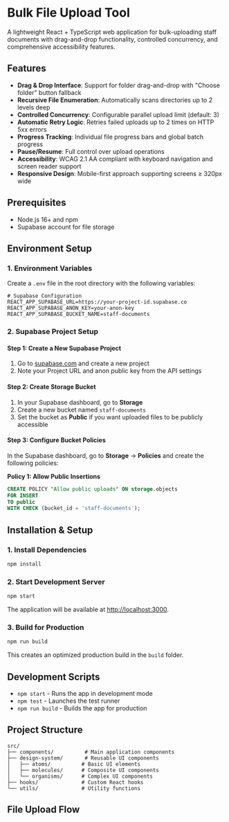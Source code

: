 # Bulk File Upload Tool

A lightweight React + TypeScript web application for bulk-uploading staff documents with drag-and-drop functionality, controlled concurrency, and comprehensive accessibility features.

## Features

- **Drag & Drop Interface**: Support for folder drag-and-drop with "Choose folder" button fallback
- **Recursive File Enumeration**: Automatically scans directories up to 2 levels deep
- **Controlled Concurrency**: Configurable parallel upload limit (default: 3)
- **Automatic Retry Logic**: Retries failed uploads up to 2 times on HTTP 5xx errors
- **Progress Tracking**: Individual file progress bars and global batch progress
- **Pause/Resume**: Full control over upload operations
- **Accessibility**: WCAG 2.1 AA compliant with keyboard navigation and screen reader support
- **Responsive Design**: Mobile-first approach supporting screens ≥ 320px wide

## Prerequisites

- Node.js 16+ and npm
- Supabase account for file storage

## Environment Setup

### 1. Environment Variables

Create a `.env` file in the root directory with the following variables:

```env
# Supabase Configuration
REACT_APP_SUPABASE_URL=https://your-project-id.supabase.co
REACT_APP_SUPABASE_ANON_KEY=your-anon-key
REACT_APP_SUPABASE_BUCKET_NAME=staff-documents
```

### 2. Supabase Project Setup

#### Step 1: Create a New Supabase Project

1. Go to [supabase.com](https://supabase.com) and create a new project
2. Note your Project URL and anon public key from the API settings

#### Step 2: Create Storage Bucket

1. In your Supabase dashboard, go to **Storage**
2. Create a new bucket named `staff-documents`
3. Set the bucket as **Public** if you want uploaded files to be publicly accessible

#### Step 3: Configure Bucket Policies

In the Supabase dashboard, go to **Storage** → **Policies** and create the following policies:

**Policy 1: Allow Public Insertions**
```sql
CREATE POLICY "Allow public uploads" ON storage.objects
FOR INSERT
TO public
WITH CHECK (bucket_id = 'staff-documents');
```


## Installation & Setup

### 1. Install Dependencies

```bash
npm install
```

### 2. Start Development Server

```bash
npm start
```

The application will be available at [http://localhost:3000](http://localhost:3000).

### 3. Build for Production

```bash
npm run build
```

This creates an optimized production build in the `build` folder.

## Development Scripts

- `npm start` - Runs the app in development mode
- `npm test` - Launches the test runner
- `npm run build` - Builds the app for production

## Project Structure

```
src/
├── components/          # Main application components
├── design-system/       # Reusable UI components
│   ├── atoms/          # Basic UI elements
│   ├── molecules/      # Composite UI components
│   └── organisms/      # Complex UI components
├── hooks/              # Custom React hooks
└── utils/              # Utility functions
```

## File Upload Flow




















